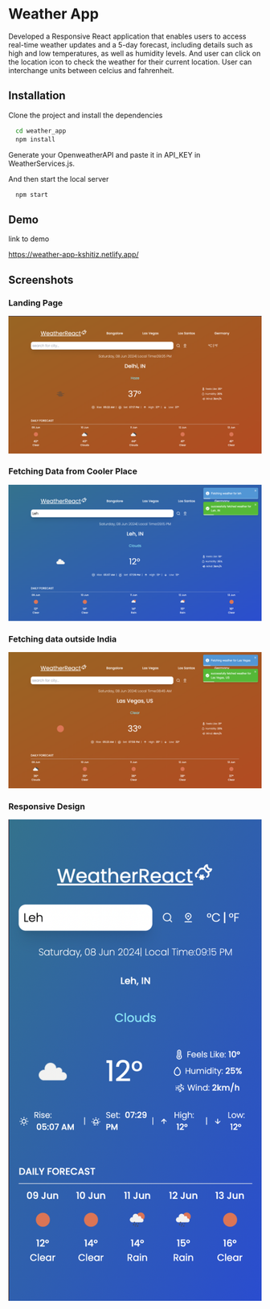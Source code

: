 
# Weather App

Developed a Responsive React application that enables users to access real-time weather updates and a 5-day forecast, including details such as high and low temperatures, as well as humidity levels. And user can click on the location icon to check the weather for their current location. User can interchange units between celcius and fahrenheit.

## Installation

Clone the project and install the dependencies

```bash
  cd weather_app
  npm install 

```

Generate your OpenweatherAPI and paste it in API_KEY in WeatherServices.js.

And then start the local server

```bash
  npm start

```
## Demo

link to demo

https://weather-app-kshitiz.netlify.app/
## Screenshots

### Landing Page
![landing page](src/assets/shot1.png)

### Fetching Data from Cooler Place
![landing page](src/assets/shot2.png)

### Fetching data outside India
![Outside India](src/assets/shot3.png)

### Responsive Design
![Responsive](src/assets/shot4.png)
